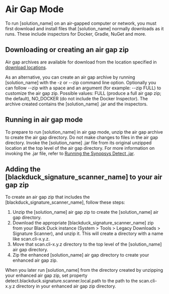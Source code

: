 # Air Gap Mode

To run [solution_name] on an air-gapped computer or network, you must first download and install
files that [solution_name] normally downloads as it runs. These include inspectors
for Docker, Gradle, NuGet and more.

## Downloading or creating an air gap zip

Air gap archives are available for download from the location specified in [download locations](downloadlocations.md).

As an alternative, you can create an air gap archive by running [solution_name] with the
-z or --zip command line option.
Optionally you can follow --zip with a space and an argument (for example: --zip FULL) to customize the air gap zip. Possible values: FULL (produce a full air gap zip; the default), NO_DOCKER (do not include the Docker Inspector).
The archive created contains the [solution_name] .jar and the inspectors.

## Running in air gap mode

To prepare to run [solution_name] in air gap mode, unzip the air gap archive to create the air gap directory.
Do not make changes to files in the air gap directory.
Invoke the [solution_name] .jar file from its original unzipped location at the top level of the air gap directory.
For more information on invoking the .jar file, refer to [Running the Synopsys Detect .jar](basics/runningjar.md).

## Adding the [blackduck_signature_scanner_name] to your air gap zip

To create an air gap zip that includes the [blackduck_signature_scanner_name], follow these steps:

1. Unzip the [solution_name] air gap zip to create the [solution_name] air gap directory.
1. Download the appropriate [blackduck_signature_scanner_name] zip from your Black Duck instance (System > Tools > Legacy Downloads > Signature Scanner), and unzip it. This will create a directory with a name like scan.cli-x.y.z.
1. Move that scan.cli-x.y.z directory to the top level of the [solution_name] air gap directory.
1. Zip the enhanced [solution_name] air gap directory to create your enhanced air gap zip.

When you later run [solution_name] from the directory created by unzipping your enhanced air gap zip, set property detect.blackduck.signature.scanner.local.path to the path to the scan.cli-x.y.z directory in your enhanced air gap zip directory.
